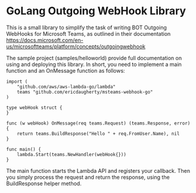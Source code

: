 # GoLang Outgoing WebHook Library

This is a small library to simplify the task of writing BOT Outgoing WebHooks for Microsoft Teams, as outlined in their documentation https://docs.microsoft.com/en-us/microsoftteams/platform/concepts/outgoingwebhook

The sample project (samples/helloworld) provide full documentation on using and deploying this library. In short, you need to implement a main function and an OnMessage function as follows:

```
import (
	"github.com/aws/aws-lambda-go/lambda"
	teams "github.com/ericdaugherty/msteams-webhook-go"
)

type webHook struct {
}

func (w webHook) OnMessage(req teams.Request) (teams.Response, error) {
	return teams.BuildResponse("Hello " + req.FromUser.Name), nil
}

func main() {
	lambda.Start(teams.NewHandler(webHook{}))
}
```

The main function starts the Lambda API and registers your callback. Then you simply process the request and return the response, using the BuildResponse helper method.